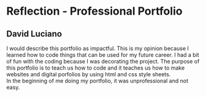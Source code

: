 # Reflection - Professional Portfolio
## David Luciano
I would describe this portfolio as impactful. This is my opinion because I learned how to code things that can be used for my future career. I had a bit of fun with the coding because I was decorating the project. The purpose of this portfolio is to teach us how to code and it teaches us how to make websites and digital porfolios by using html and css style sheets. <br> In the beginning of me doing my portfolio, it was unprofessional and not easy.
